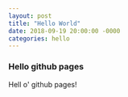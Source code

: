 ```yaml
---
layout: post
title: "Hello World"
date: 2018-09-19 20:00:00 -0000
categories: hello
---
```

### Hello github pages

Hell o' github pages!
